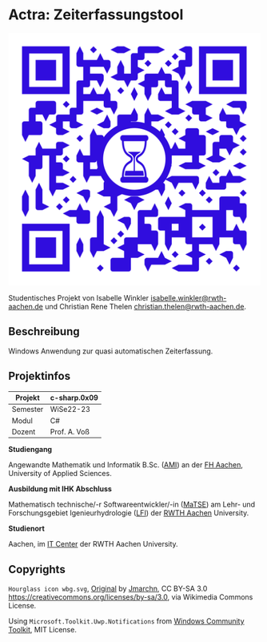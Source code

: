 # Actra: Zeiterfassungstool

![](imgs/qr-code.png)

Studentisches Projekt von Isabelle Winkler <isabelle.winkler@rwth-aachen.de> und Christian Rene Thelen <christian.thelen@rwth-aachen.de>.

## Beschreibung
Windows Anwendung zur quasi automatischen Zeiterfassung.

## Projektinfos

| Projekt  | c-sharp.0x09 |
|----------|--------------| 
| Semester | WiSe22-23    |
| Modul    | C#           |
| Dozent   | Prof. A. Voß |

**Studiengang**

Angewandte Mathematik und Informatik B.Sc. ([AMI](https://www.fh-aachen.de/studium/angewandte-mathematik-und-informatik-bsc)) an der [FH Aachen](https://www.fh-aachen.de/), University of Applied Sciences.

**Ausbildung mit IHK Abschluss**

Mathematisch technische/-r Softwareentwickler/-in ([MaTSE](https://www.matse-ausbildung.de/startseite.html)) am Lehr- und Forschungsgebiet Igenieurhydrologie ([LFI](https://lfi.rwth-aachen.de/)) der [RWTH Aachen](https://www.rwth-aachen.de/) University.

**Studienort**

Aachen, im [IT Center](https://www.itc.rwth-aachen.de/cms/IT-Center/Lehre-Ausbildung/~letj/MATSE-Ausbildung) der RWTH Aachen University.


## Copyrights

`Hourglass icon wbg.svg`, [Original](https://commons.wikimedia.org/wiki/File:Hourglass_icon_wbg.svg) by [Jmarchn](https://commons.wikimedia.org/wiki/user:Jmarchn), CC BY-SA 3.0 <https://creativecommons.org/licenses/by-sa/3.0>, via Wikimedia Commons License.

Using `Microsoft.Toolkit.Uwp.Notifications` from [Windows Community Toolkit](https://github.com/CommunityToolkit/WindowsCommunityToolkit), MIT License. 